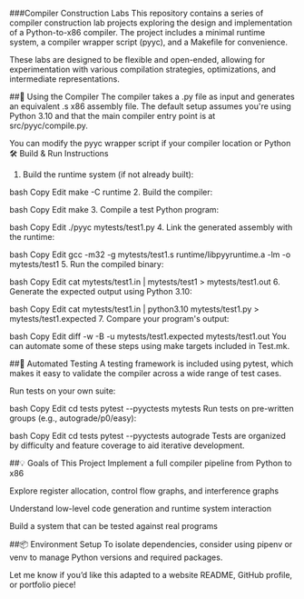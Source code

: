###Compiler Construction Labs
This repository contains a series of compiler construction lab projects exploring the design and implementation of a Python-to-x86 compiler. The project includes a minimal runtime system, a compiler wrapper script (pyyc), and a Makefile for convenience.

These labs are designed to be flexible and open-ended, allowing for experimentation with various compilation strategies, optimizations, and intermediate representations.

##🔧 Using the Compiler
The compiler takes a .py file as input and generates an equivalent .s x86 assembly file. The default setup assumes you're using Python 3.10 and that the main compiler entry point is at src/pyyc/compile.py.

You can modify the pyyc wrapper script if your compiler location or Python
🛠 Build & Run Instructions
1. Build the runtime system (if not already built):

bash
Copy
Edit
make -C runtime
2. Build the compiler:

bash
Copy
Edit
make
3. Compile a test Python program:

bash
Copy
Edit
./pyyc mytests/test1.py
4. Link the generated assembly with the runtime:

bash
Copy
Edit
gcc -m32 -g mytests/test1.s runtime/libpyyruntime.a -lm -o mytests/test1
5. Run the compiled binary:

bash
Copy
Edit
cat mytests/test1.in | mytests/test1 > mytests/test1.out
6. Generate the expected output using Python 3.10:

bash
Copy
Edit
cat mytests/test1.in | python3.10 mytests/test1.py > mytests/test1.expected
7. Compare your program's output:

bash
Copy
Edit
diff -w -B -u mytests/test1.expected mytests/test1.out
You can automate some of these steps using make targets included in Test.mk.

##🧪 Automated Testing
A testing framework is included using pytest, which makes it easy to validate the compiler across a wide range of test cases.

Run tests on your own suite:

bash
Copy
Edit
cd tests
pytest --pyyctests mytests
Run tests on pre-written groups (e.g., autograde/p0/easy):

bash
Copy
Edit
cd tests
pytest --pyyctests autograde
Tests are organized by difficulty and feature coverage to aid iterative development.

##💡 Goals of This Project
Implement a full compiler pipeline from Python to x86

Explore register allocation, control flow graphs, and interference graphs

Understand low-level code generation and runtime system interaction

Build a system that can be tested against real programs

##📦 Environment Setup
To isolate dependencies, consider using pipenv or venv to manage Python versions and required packages.

Let me know if you’d like this adapted to a website README, GitHub profile, or portfolio piece!









